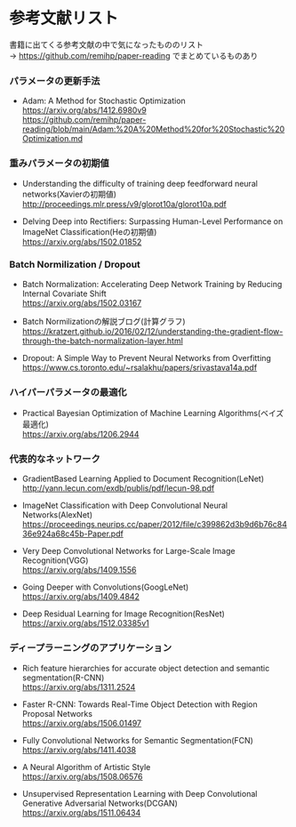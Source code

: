 # 参考文献リスト

書籍に出てくる参考文献の中で気になったもののリスト  
→ https://github.com/remihp/paper-reading でまとめているものあり


### パラメータの更新手法
- Adam: A Method for Stochastic Optimization  
  https://arxiv.org/abs/1412.6980v9  
  https://github.com/remihp/paper-reading/blob/main/Adam:%20A%20Method%20for%20Stochastic%20Optimization.md

### 重みパラメータの初期値
- Understanding the difficulty of training deep feedforward neural networks(Xavierの初期値)  
  http://proceedings.mlr.press/v9/glorot10a/glorot10a.pdf

- Delving Deep into Rectifiers: Surpassing Human-Level Performance on ImageNet Classification(Heの初期値)  
  https://arxiv.org/abs/1502.01852

### Batch Normilization / Dropout
- Batch Normalization: Accelerating Deep Network Training by Reducing Internal Covariate Shift  
  https://arxiv.org/abs/1502.03167

- Batch Normilizationの解説ブログ(計算グラフ)  
  https://kratzert.github.io/2016/02/12/understanding-the-gradient-flow-through-the-batch-normalization-layer.html

- Dropout: A Simple Way to Prevent Neural Networks from Overfitting  
  https://www.cs.toronto.edu/~rsalakhu/papers/srivastava14a.pdf  

### ハイパーパラメータの最適化
- Practical Bayesian Optimization of Machine Learning Algorithms(ベイズ最適化)  
  https://arxiv.org/abs/1206.2944  

### 代表的なネットワーク
- GradientBased Learning Applied to Document Recognition(LeNet)  
  http://yann.lecun.com/exdb/publis/pdf/lecun-98.pdf

- ImageNet Classification with Deep Convolutional Neural Networks(AlexNet)  
  https://proceedings.neurips.cc/paper/2012/file/c399862d3b9d6b76c8436e924a68c45b-Paper.pdf
  
- Very Deep Convolutional Networks for Large-Scale Image Recognition(VGG)  
  https://arxiv.org/abs/1409.1556
  
- Going Deeper with Convolutions(GoogLeNet)    
  https://arxiv.org/abs/1409.4842
  
- Deep Residual Learning for Image Recognition(ResNet)  
  https://arxiv.org/abs/1512.03385v1

### ディープラーニングのアプリケーション
- Rich feature hierarchies for accurate object detection and semantic segmentation(R-CNN)   
  https://arxiv.org/abs/1311.2524
  
- Faster R-CNN: Towards Real-Time Object Detection with Region Proposal Networks   
  https://arxiv.org/abs/1506.01497

- Fully Convolutional Networks for Semantic Segmentation(FCN)  
  https://arxiv.org/abs/1411.4038
  
- A Neural Algorithm of Artistic Style  
  https://arxiv.org/abs/1508.06576

- Unsupervised Representation Learning with Deep Convolutional Generative Adversarial Networks(DCGAN)  
  https://arxiv.org/abs/1511.06434

  


